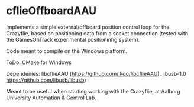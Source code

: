 # cflieOffboardAAU

Implements a simple external/offboard position control loop for the Crazyflie, based on positioning data from a socket connection (tested with the GamesOnTrack experimental positioninhg system). 

Code meant to compile on the Windows platform.

ToDo: CMake for Windows

Dependenies: libcflieAAU (https://github.com/lkdo/libcflieAAU), libusb-1.0 https://github.com/libusb/libusb) 
       
Meant to be useful when starting working with the Crazyflie, at Aalborg University Automation & Control Lab.
